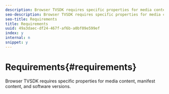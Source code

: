 ```yaml
---
description: Browser TVSDK requires specific properties for media content, manifest content, and software versions.
seo-description: Browser TVSDK requires specific properties for media content, manifest content, and software versions.
seo-title: Requirements
title: Requirements
uuid: 49a3daec-df24-467f-af6b-a0bf09e599ef
index: y
internal: n
snippet: y
---
```


# Requirements{#requirements}

Browser TVSDK requires specific properties for media content, manifest content, and software versions.

